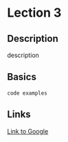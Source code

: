 # Lection 3

## Description

description

## Basics

`code examples`

## Links

[Link to Google](http://www.google.com)